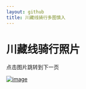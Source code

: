 ```yaml
---
layout: github
title: 川藏线骑行多图慎入
---
```


# 川藏线骑行照片

点击图片跳转到下一页

[![image](http://www.luolei.info/source/images/318-29.jpg)](http://www.luolei.info/318/318-30)